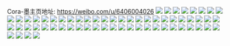 Cora-墨主页地址: https://weibo.com/u/6406004026 
![](https://wx4.sinaimg.cn/mw2000/006ZwWhAly1h8w4fyo3dgj32c0340x6q.jpg) 
![](https://wx4.sinaimg.cn/mw2000/006ZwWhAly1h8w4g00v9ej32c03401kz.jpg) 
![](https://wx4.sinaimg.cn/mw2000/006ZwWhAly1h8w4fxhk7fj32c0340x6q.jpg) 
![](https://wx4.sinaimg.cn/mw2000/006ZwWhAly1h8v1g3voekj30u0140tgd.jpg) 
![](https://wx4.sinaimg.cn/mw2000/006ZwWhAly1h8spyh4iayj32c03407wk.jpg) 
![](https://wx4.sinaimg.cn/mw2000/006ZwWhAly1h8lx4k0uyjj32c0340hdv.jpg) 
![](https://wx4.sinaimg.cn/mw2000/006ZwWhAly1h8l2ki0vcrj32c0340hdv.jpg) 
![](https://wx4.sinaimg.cn/mw2000/006ZwWhAly1h8if49zcl3j32c03407wi.jpg) 
![](https://wx4.sinaimg.cn/mw2000/006ZwWhAly1h8ghbyjdtmj30u0140q8w.jpg) 
![](https://wx4.sinaimg.cn/mw2000/006ZwWhAly1h8g7itm72bj30u010h7fi.jpg) 
![](https://wx4.sinaimg.cn/mw2000/006ZwWhAly1h8g7iuo1ofj33402c0npe.jpg) 
![](https://wx4.sinaimg.cn/mw2000/006ZwWhAly1h8g7iw1slqj30u0140qbz.jpg) 
![](https://wx4.sinaimg.cn/mw2000/006ZwWhAly1h8ev0p7g7vj30u014046k.jpg) 
![](https://wx4.sinaimg.cn/mw2000/006ZwWhAly1h8ev3mz6tsj30u014046w.jpg) 
![](https://wx4.sinaimg.cn/mw2000/006ZwWhAly1h8ev13g5flj30u014011u.jpg) 
![](https://wx4.sinaimg.cn/mw2000/006ZwWhAly1h8ev0rpw3vj33402c07wi.jpg) 
![](https://wx4.sinaimg.cn/mw2000/006ZwWhAly1h8drtzaad8j32c0340hdu.jpg) 
![](https://wx4.sinaimg.cn/mw2000/006ZwWhAly1h8ds73wxizj32c0340x6q.jpg) 
![](https://wx4.sinaimg.cn/mw2000/006ZwWhAly1h8dru0p6fij33402c0hdu.jpg) 
![](https://wx4.sinaimg.cn/mw2000/006ZwWhAly1h8cpglogm4j31400u0jyj.jpg) 
![](https://wx4.sinaimg.cn/mw2000/006ZwWhAly1h8cpgi7xbpj30u0140172.jpg) 
![](https://wx4.sinaimg.cn/mw2000/006ZwWhAly1h8cpgn6q10j31400u0te3.jpg) 
![](https://wx4.sinaimg.cn/mw2000/006ZwWhAly1h8cpgkjy8wj31400u0n6i.jpg) 
![](https://wx4.sinaimg.cn/mw2000/006ZwWhAly1h8cpgj1cwjj30u0140158.jpg) 
![](https://wx4.sinaimg.cn/mw2000/006ZwWhAly1h8cpghd6p9j31400u0tei.jpg) 
![](https://wx4.sinaimg.cn/mw2000/006ZwWhAly1h8chtob5ooj32c0340kjm.jpg) 
![](https://wx4.sinaimg.cn/mw2000/006ZwWhAly1h8chtn14w4j33402c0e82.jpg) 
![](https://wx4.sinaimg.cn/mw2000/006ZwWhAly1h8bkqceyytj30u014011s.jpg) 
![](https://wx4.sinaimg.cn/mw2000/006ZwWhAly1h8bkqclnpbj30u0140qbq.jpg) 
![](https://wx4.sinaimg.cn/mw2000/006ZwWhAly1h8bdxh1ayij32c0340npe.jpg) 
![](https://wx4.sinaimg.cn/mw2000/006ZwWhAly1h8bdxigyf3j32c0340npe.jpg) 
![](https://wx4.sinaimg.cn/mw2000/006ZwWhAly1h8bdxfn24oj32c0340kjm.jpg) 
![](https://wx4.sinaimg.cn/mw2000/006ZwWhAly1h8bdxjnbarj33402c0e82.jpg) 
![](https://wx4.sinaimg.cn/mw2000/006ZwWhAly1h8a7u356kuj32c0340e82.jpg) 
![](https://wx4.sinaimg.cn/mw2000/006ZwWhAly1h8a7u4ekzgj32c0340kjm.jpg) 
![](https://wx4.sinaimg.cn/mw2000/006ZwWhAly1h8a7u1uaxzj33402c0npe.jpg) 
![](https://wx4.sinaimg.cn/mw2000/006ZwWhAly1h8933tfoofj32c0340e82.jpg) 
![](https://wx4.sinaimg.cn/mw2000/006ZwWhAly1h8933umlx8j32c03407wi.jpg) 
![](https://wx4.sinaimg.cn/mw2000/006ZwWhAly1h8933w8x5zj32c0340u0y.jpg) 
![](https://wx4.sinaimg.cn/mw2000/006ZwWhAly1h8933sbaq1j32iz36cx6p.jpg) 
![](https://wx4.sinaimg.cn/mw2000/006ZwWhAly1h87wx2ips2j32c0340npe.jpg) 
![](https://wx4.sinaimg.cn/mw2000/006ZwWhAly1h87wx3w89ej32c03404qq.jpg) 
![](https://wx4.sinaimg.cn/mw2000/006ZwWhAly1h87wx53yyij32c0340kjm.jpg) 
![](https://wx4.sinaimg.cn/mw2000/006ZwWhAly1h87wx6d3kbj33402c0kjm.jpg) 
![](https://wx4.sinaimg.cn/mw2000/006ZwWhAly1h86q7tml31j30u0140tfx.jpg) 
![](https://wx4.sinaimg.cn/mw2000/006ZwWhAly1h86q7ukfguj32c0340kjm.jpg) 
![](https://wx4.sinaimg.cn/mw2000/006ZwWhAly1h7vd7k74etj30gx0f6q4y.jpg) 
![](https://wx4.sinaimg.cn/mw2000/006ZwWhAly1h7rwimx907j30w30xln35.jpg) 
![](https://wx4.sinaimg.cn/mw2000/006ZwWhAly1h7rwioj2qvj33402c0npe.jpg) 
![](https://wx4.sinaimg.cn/mw2000/006ZwWhAly1h7rwiq6yu8j32c0340npe.jpg) 
![](https://wx4.sinaimg.cn/mw2000/006ZwWhAly1h7qqfgwi3kj32c0340e82.jpg) 
![](https://wx4.sinaimg.cn/mw2000/006ZwWhAly1h7qqfekam7j32c0340qv6.jpg) 
![](https://wx4.sinaimg.cn/mw2000/006ZwWhAly1h7qqfkutuij32c03404qr.jpg) 
![](https://wx4.sinaimg.cn/mw2000/006ZwWhAly1h7nhj8528wj336c1sb1l0.jpg) 
![](https://wx4.sinaimg.cn/mw2000/006ZwWhAly1h7nhjdfprkj368z3ik4r1.jpg) 
![](https://wx4.sinaimg.cn/mw2000/006ZwWhAly1h7nhje364lj318g0p0n6p.jpg) 
![](https://wx4.sinaimg.cn/mw2000/006ZwWhAly1h7m3nm3z8gj32c03407wk.jpg) 
![](https://wx4.sinaimg.cn/mw2000/006ZwWhAly1h7m3niqyw9j32c0340hdu.jpg) 
![](https://wx4.sinaimg.cn/mw2000/006ZwWhAly1h7m3nnj47uj32c0340e82.jpg) 
![](https://wx4.sinaimg.cn/mw2000/006ZwWhAly1h7hvh41t8rj32c03407wj.jpg) 
![](https://wx4.sinaimg.cn/mw2000/006ZwWhAly1h7hvmwaz6bj30zk0zkjvw.jpg) 
![](https://wx4.sinaimg.cn/mw2000/006ZwWhAly1h7gbzyno95j33402c0kjm.jpg) 
